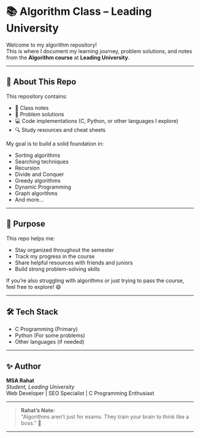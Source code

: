 # 📚 Algorithm Class – Leading University

Welcome to my algorithm repository!  
This is where I document my learning journey, problem solutions, and notes from the **Algorithm course** at **Leading University**.

---

## 🚀 About This Repo
This repository contains:
- 📄 Class notes  
- 📝 Problem solutions  
- 💻 Code implementations (C, Python, or other languages I explore)  
- 🔍 Study resources and cheat sheets  

My goal is to build a solid foundation in:
- Sorting algorithms
- Searching techniques
- Recursion
- Divide and Conquer
- Greedy algorithms
- Dynamic Programming
- Graph algorithms
- And more…

---

## 🎯 Purpose
This repo helps me:
- Stay organized throughout the semester
- Track my progress in the course
- Share helpful resources with friends and juniors
- Build strong problem-solving skills

If you’re also struggling with algorithms or just trying to pass the course, feel free to explore! 😄

---

## 🛠️ Tech Stack
- C Programming (Primary)
- Python (For some problems)
- Other languages (if needed)

---

## ✨ Author
**MSA Rahat**  
*Student, Leading University*  
Web Developer | SEO Specialist | C Programming Enthusiast

---

> **Rahat’s Note:**  
> "Algorithms aren’t just for exams. They train your brain to think like a boss." 🚀

---

